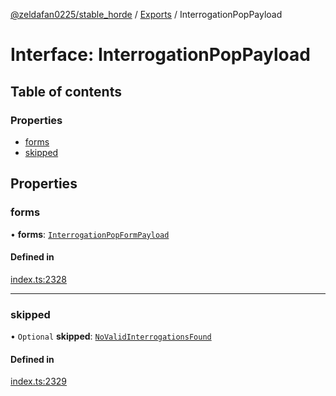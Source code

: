 [@zeldafan0225/stable_horde](../../README.md) / [Exports](../modules.md) / InterrogationPopPayload

# Interface: InterrogationPopPayload

## Table of contents

### Properties

- [forms](InterrogationPopPayload.md#forms)
- [skipped](InterrogationPopPayload.md#skipped)

## Properties

### forms

• **forms**: [`InterrogationPopFormPayload`](InterrogationPopFormPayload.md)

#### Defined in

[index.ts:2328](https://github.com/MrlolDev/stable_horde/blob/2389aa8/index.ts#L2328)

___

### skipped

• `Optional` **skipped**: [`NoValidInterrogationsFound`](NoValidInterrogationsFound.md)

#### Defined in

[index.ts:2329](https://github.com/MrlolDev/stable_horde/blob/2389aa8/index.ts#L2329)
